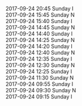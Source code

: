 2017-09-24 20:45 Sunday  I  
2017-09-24 15:45 Sunday  N  
2017-09-24 15:40 Sunday  I  
2017-09-24 14:45 Sunday  N  
2017-09-24 14:40 Sunday  I  
2017-09-24 14:25 Sunday  N  
2017-09-24 14:20 Sunday  I  
2017-09-24 12:40 Sunday  N  
2017-09-24 12:35 Sunday  I  
2017-09-24 12:30 Sunday  N  
2017-09-24 12:25 Sunday  I  
2017-09-24 11:30 Sunday  N  
2017-09-24 09:55 Sunday  I  
2017-09-24 09:30 Sunday  N  
2017-09-24 09:15 Sunday  I  
